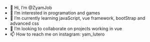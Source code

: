 - 👋 Hi, I’m @ZyamJob
- 👀 I’m interested in programation and games
- 🌱 I’m currently learning javaScript, vue framework, bootStrap and advanced css
- 💞️ I’m looking to collaborate on projects working in vue
- 📫 How to reach me on instagram: yam_lutero

<!---
ZyamJob/ZyamJob is a ✨ special ✨ repository because its `README.md` (this file) appears on your GitHub profile.
You can click the Preview link to take a look at your changes.
--->

